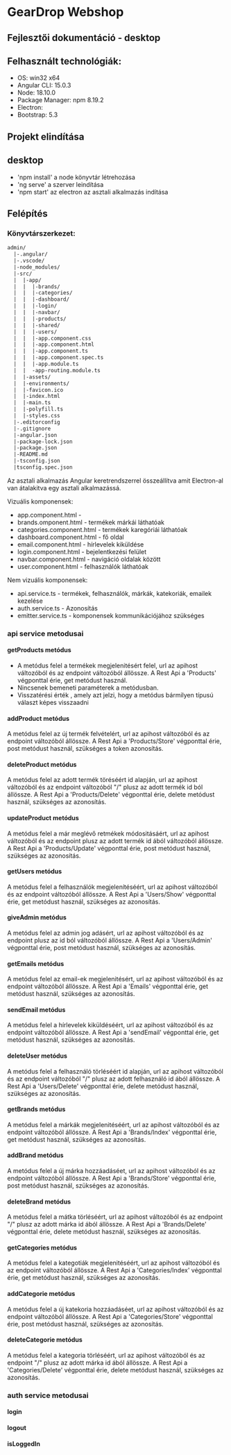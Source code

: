 
# GearDrop Webshop
## Fejlesztői dokumentáció - desktop

## Felhasznált technológiák:

  - OS: win32 x64
  - Angular CLI: 15.0.3 
  - Node: 18.10.0 
  - Package Manager: npm 8.19.2
  - Electron: 
  - Bootstrap: 5.3

## Projekt elindítása

## desktop
  - 'npm install' a node könyvtár létrehozása
  - 'ng serve' a szerver leindítása
  - 'npm start' az electron az asztali alkalmazás indítása

## Felépítés

### Könyvtárszerkezet:

```txt
admin/
  |-.angular/
  |-.vscode/
  |-node_modules/
  |-src/
  |  |-app/
  |  |  |-brands/
  |  |  |-categories/
  |  |  |-dashboard/
  |  |  |-login/
  |  |  |-navbar/
  |  |  |-products/
  |  |  |-shared/
  |  |  |-users/
  |  |  |-app.component.css
  |  |  |-app.component.html
  |  |  |-app.component.ts
  |  |  |-app.component.spec.ts
  |  |  |-app.module.ts
  |  |  -app-routing.module.ts
  |  |-assets/
  |  |-environments/
  |  |-favicon.ico
  |  |-index.html
  |  |-main.ts
  |  |-polyfill.ts
  |  |-styles.css
  |-.editorconfig
  |-.gitignore
  |-angular.json
  |-package-lock.json
  |-package.json
  |-README.md
  |-tsconfig.json
  |tsconfig.spec.json
  ```
  
  Az asztali alkalmazás Angular keretrendszerrel összeállítva amit Electron-al van átalakitva egy asztali alkalmazássá.
  
  Vizuális komponensek:
  
  * app.component.html - 
  * brands.omponent.html - termékek márkái láthatóak
  * categories.component.html - termékek karegóriái láthatóak
  * dashboard.component.html - fő oldal
  * email.component.html - hírlevelek kiküldése
  * login.component.html - bejelentkezési felület
  * navbar.component.html - navigáció oldalak között
  * user.component.html - felhasználók láthatóak
  
  Nem vizuális komponensek:
  
   * api.service.ts - termékek, felhasználók, márkák, katekoriák, emailek kezelése
   * auth.service.ts - Azonosítás
   * emitter.service.ts - komponensek kommunikációjához szükséges


  ### api service metodusai

  #### getProducts metódus
  
   - A metódus felel a termékek megjelenitésért felel, url az apihost változóból és az endpoint változóból állössze. A Rest Api a 'Products' végponttal érie, get metódust használ.
   - Nincsenek bemeneti paraméterek a metódusban.
   - Visszatérési érték <any>, amely azt jelzi, hogy a metódus bármilyen típusú választ képes visszaadni
  
  #### addProduct metódus
  
   A metódus felel az új termék felvételért, url az apihost változóból és az endpoint változóból állössze. A Rest Api a 'Products/Store' végponttal érie, post metódust használ, szükséges a token azonosítás.
  
  #### deleteProduct metódus
  
  A metódus felel az adott termék töréséért id alapján, url az apihost változóból és az endpoint változóból "/" plusz az adott termék id ból állössze. A Rest Api a 'Products/Delete' végponttal érie, delete metódust használ, szükséges az azonosítás.
  
  #### updateProduct metódus
  
  A metódus felel a már meglévő retmékek módositásáért, url az apihost változóból és az endpoint plusz az adott termék id ából változóból állössze. A Rest Api a 'Products/Update' végponttal érie, post metódust használ, szükséges az azonosítás.
  
  #### getUsers metódus
  
  A metódus felel a felhasználók megjelenítéséért, url az apihost változóból és az endpoint változóból állössze. A Rest Api a 'Users/Show' végponttal érie, get metódust használ, szükséges az azonosítás.
  
  #### giveAdmin metódus 
  
  A metódus felel az admin jog adásért, url az apihost változóból és az endpoint plusz az id ból változóból állössze. A Rest Api a 'Users/Admin' végponttal érie, post metódust használ, szükséges az azonosítás.
  
  #### getEmails metódus
  
  A metódus felel az email-ek megjelenitésért, url az apihost változóból és az endpoint változóból állössze. A Rest Api a 'Emails' végponttal érie, get metódust használ, szükséges az azonosítás.
  
  #### sendEmail metódus
  
   A metódus felel a hírlevelek kiküldéséért, url az apihost változóból és az endpoint változóból állössze. A Rest Api a 'sendEmail' végponttal érie, get metódust használ, szükséges az azonosítás.
  
  #### deleteUser metódus
  
  A metódus felel a felhasználó törléséért id alapján,  url az apihost változóból és az endpoint változóból "/" plusz az adott felhasználó id ából állössze. A Rest Api a 'Users/Delete' végponttal érie, delete metódust használ, szükséges az azonosítás.
  
  #### getBrands metódus
  
  A metódus felel a márkák megjelenitéséért, url az apihost változóból és az endpoint változóból állössze. A Rest Api a 'Brands/Index' végponttal érie, get metódust használ, szükséges az azonosítás.
  
  #### addBrand metódus
  
   A metódus felel a új márka hozzáadáséet,  url az apihost változóból és az endpoint változóból állössze. A Rest Api a 'Brands/Store' végponttal érie, post metódust használ, szükséges az azonosítás.
  
  #### deleteBrand metódus
  
  A metódus felel a mátka törléséért, url az apihost változóból és az endpoint "/" plusz az adott márka id ából állössze. A Rest Api a 'Brands/Delete' végponttal érie, delete metódust használ, szükséges az azonosítás.
  
  #### getCategories metódus
  
   A metódus felel a kategotiák megjelenitéséért, url az apihost változóból és az endpoint változóból állössze. A Rest Api a 'Categories/Index' végponttal érie, get metódust használ, szükséges az azonosítás.
  
  #### addCategorie metódus
  
   A metódus felel a új katekoria hozzáadáséet,  url az apihost változóból és az endpoint változóból állössze. A Rest Api a 'Categories/Store' végponttal érie, post metódust használ, szükséges az azonosítás.
  
  #### deleteCategorie metódus
  
   A metódus felel a kategoria törléséért, url az apihost változóból és az endpoint "/" plusz az adott márka id ából állössze. A Rest Api a 'Categories/Delete' végponttal érie, delete metódust használ, szükséges az azonosítás.
  
  
  ### auth service metodusai
  
  #### login
  
  #### logout
  
  ####  isLoggedIn
  
  
  
  
  
  
  
  
  
  
  
  
  
  
  
  
  
  
  
  
  
  

